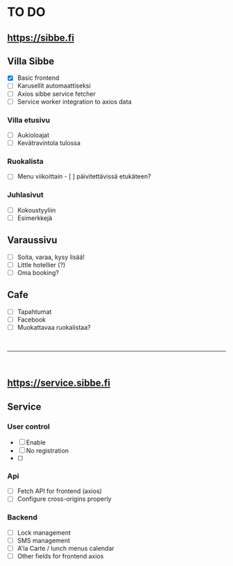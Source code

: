 # TO DO

## <https://sibbe.fi>

## Villa Sibbe

- [x] Basic frontend
- [ ] Karusellit automaattiseksi
- [ ] Axios sibbe service fetcher
- [ ] Service worker integration to axios data

### Villa etusivu

- [ ] Aukioloajat
- [ ] Kevätravintola tulossa

### Ruokalista

- [ ] Menu viikoittain - [ ] päivitettävissä etukäteen?

### Juhlasivut

- [ ] Kokoustyyliin
- [ ] Esimerkkejä

## Varaussivu

- [ ] Soita, varaa, kysy lisää!
- [ ] Little hotellier (?)
- [ ] Oma booking?

## Cafe

- [ ] Tapahtumat
- [ ] Facebook
- [ ] Muokattavaa ruokalistaa?

&nbsp;

---

&nbsp;

## <https://service.sibbe.fi>

## Service

### User control

- [ ] Enable
- [ ] No registration
- [ ]

### Api

- [ ] Fetch API for frontend (axios)
- [ ] Configure cross-origins properly

### Backend

- [ ] Lock management
- [ ] SMS management
- [ ] A'la Carte / lunch menus calendar
- [ ] Other fields for frontend axios
